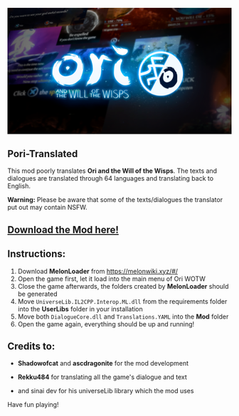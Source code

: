 ![alt text](https://github.com/ascdragonite/Pori-Translated/blob/main/source%20code/DialogueMod/bin/Thumbnail.png)
## Pori-Translated

This mod poorly translates **Ori and the Will of the Wisps**. The texts and dialogues are translated through 64 languages and translating back to English.

**Warning:** Please be aware that some of the texts/dialogues the translator put out may contain NSFW.

## [Download the Mod here!](https://github.com/dashadowofcat/pori-translated/releases/tag/v1.0.0)

## Instructions:
1. Download **MelonLoader** from https://melonwiki.xyz/#/
2. Open the game first, let it load into the main menu of Ori WOTW
3. Close the game afterwards, the folders created by **MelonLoader** should be generated
4. Move `UniverseLib.IL2CPP.Interop.ML.dll` from the requirements folder into the **UserLibs** folder in your installation
5. Move both `DialogueCore.dll` and `Translations.YAML` into the **Mod** folder
6. Open the game again, everything should be up and running!

## Credits to:

- **Shadowofcat** and **ascdragonite** for the mod development  

- **Rekku484** for translating all the game's dialogue and text  

- and sinai dev for his universeLib library which the mod uses


Have fun playing!
